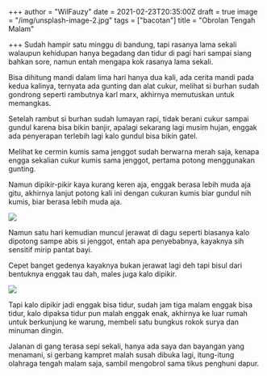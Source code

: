 +++
author = "WilFauzy"
date = 2021-02-23T20:35:00Z
draft = true
image = "/img/unsplash-image-2.jpg"
tags = ["bacotan"]
title = "Obrolan Tengah Malam"

+++
Sudah hampir satu minggu di bandung, tapi rasanya lama sekali walaupun kehidupan hanya begadang dan tidur di pagi hari sampai siang bahkan sore, namun entah mengapa kok rasanya lama sekali.

Bisa dihitung mandi dalam lima hari hanya dua kali, ada cerita mandi pada kedua kalinya, ternyata ada gunting dan alat cukur, melihat si burhan sudah gondrong seperti rambutnya karl marx, akhirnya memutuskan untuk memangkas.

Setelah rambut si burhan sudah lumayan rapi, tidak berani cukur sampai gundul karena bisa bikin banjir, apalagi sekarang lagi musim hujan, enggak ada penyerapan terlebih lagi kalo gundul bisa bikin gatel.

Melihat ke cermin kumis sama jenggot sudah berwarna merah saja, kenapa engga sekalian cukur kumis sama jenggot, pertama potong menggunakan gunting.

Namun dipikir-pikir kaya kurang keren aja, enggak berasa lebih muda aja gitu, akhirnya lanjut potong kali ini dengan cukuran kumis biar gundul nih kumis, biar berasa lebih muda aja. 

![](/img/20210217_144212.jpg)

Namun satu hari kemudian muncul jerawat di dagu seperti biasanya kalo dipotong sampe abis si jenggot, entah apa penyebabnya, kayaknya sih sensitif mirip pantat bayi. 

Cepet banget gedenya kayaknya bukan jerawat lagi deh tapi bisul dari bentuknya enggak tau dah, males juga kalo dipikir. 

![](/img/20210212_213332.jpg)

Tapi kalo dipikir jadi enggak bisa tidur, sudah jam tiga malam enggak bisa tidur, kalo dipaksa tidur pun malah enggak enak, akhirnya ke luar rumah untuk berkunjung ke warung, membeli satu bungkus rokok surya dan minuman dingin. 

Jalanan di gang terasa sepi sekali, hanya ada saya dan bayangan yang menamani, si gerbang kampret malah susah dibuka lagi, itung-itung olahraga tengah malam saja, sambil mengobrol sama tikus penghuni dapur. 